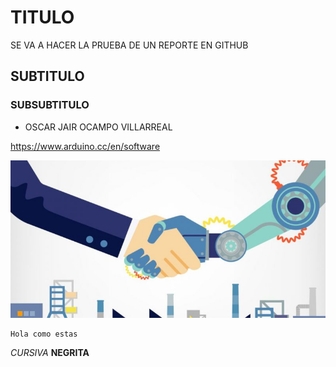# TITULO
SE VA A HACER LA PRUEBA DE UN REPORTE EN GITHUB
## SUBTITULO
### SUBSUBTITULO
- OSCAR JAIR OCAMPO VILLARREAL

https://www.arduino.cc/en/software

![](https://github.com/OSCAROV2058/PRUEBA-DE-REPORTE/blob/main/ASD.jpeg?raw=true)

```
Hola como estas
```
*CURSIVA*
**NEGRITA**
